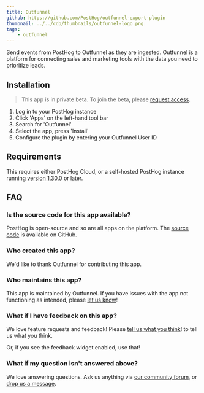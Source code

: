 ```yaml
---
title: Outfunnel
github: https://github.com/PostHog/outfunnel-export-plugin
thumbnail: ../../cdp/thumbnails/outfunnel-logo.png
tags:
    - outfunnel
---
```


Send events from PostHog to Outfunnel as they are ingested. Outfunnel is a platform for connecting sales and marketing tools with the data you need to prioritize leads. 

## Installation

> This app is in private beta. To join the beta, please [request access](https://app.posthog.com/feature_flags#supportModal=support%3Aapps).

1. Log in to your PostHog instance
2. Click 'Apps' on the left-hand tool bar
3. Search for 'Outfunnel'
4. Select the app, press 'Install'
5. Configure the plugin by entering your Outfunnel User ID

## Requirements

This requires either PostHog Cloud, or a self-hosted PostHog instance running [version 1.30.0](https://posthog.com/blog/the-posthog-array-1-30-0) or later.

## FAQ

### Is the source code for this app available?

PostHog is open-source and so are all apps on the platform. The [source code](https://github.com/PostHog/outfunnel-export-pluginn) is available on GitHub.

### Who created this app?

We'd like to thank Outfunnel for contributing this app.

### Who maintains this app?

This app is maintained by Outfunnel. If you have issues with the app not functioning as intended, please [let us know](http://app.posthog.com/home#supportModal)!

### What if I have feedback on this app?

We love feature requests and feedback! Please [tell us what you think](http://app.posthog.com/home#supportModal)! to tell us what you think.

Or, if you see the feedback widget enabled, use that!

### What if my question isn't answered above?

We love answering questions. Ask us anything via [our community forum](/questions), or [drop us a message](http://app.posthog.com/home#supportModal). 